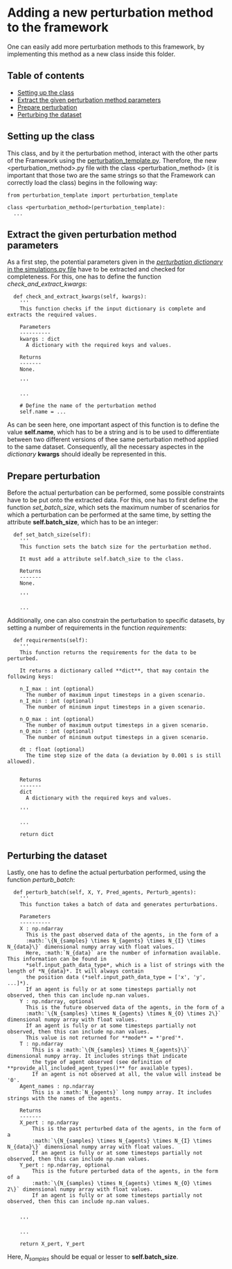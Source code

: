 # Adding a new perturbation method to the framework
One can easily add more perturbation methods to this framework, by implementing this method as a new class inside this folder.

## Table of contents
- [Setting up the class](#setting-up-the-class)
- [Extract the given perturbation method parameters](#extract-the-given-perturbation-method-parameters)
- [Prepare perturbation](#prepare-perturbation)
- [Perturbing the dataset](#perturbing-the-dataset)



## Setting up the class
This class, and by it the perturbation method, interact with the other parts of the Framework using the [perturbation_template.py](https://github.com/julianschumann/General-Framework/blob/main/Framework/Perturbation_methods/perturbation_template.py). Therefore, the new <perturbation_method>.py file with the class <perturbation_method> (it is important that those two are the same strings so that the Framework can correctly load the class) begins in the following way:
```
from perturbation_template import perturbation_template

class <perturbation_method>(perturbation_template):
  ...
```

## Extract the given perturbation method parameters
As a first step, the potential parameters given in the [*perturbation dictionary* in the simulations.py file](https://github.com/julianschumann/General-Framework/tree/main/Framework#datasets) have to be extracted and checked for completeness. For this, one has to define the function *check_and_extract_kwargs*:
```
  def check_and_extract_kwargs(self, kwargs):
    '''
    This function checks if the input dictionary is complete and extracts the required values.

    Parameters
    ----------
    kwargs : dict
      A dictionary with the required keys and values.

    Returns
    -------
    None.

    '''

    ...

    # Define the name of the perturbation method
    self.name = ...
```
As can be seen here, one important aspect of this function is to define the value **self.name**, which has to be a string and is to be used to differentiate between two different versions of thee same perturbation method applied to the same dataset. Consequently, all the necessary aspectes in the *dictionary* **kwargs** should ideally be represented in this.

## Prepare perturbation
Before the actual perturbation can be performed, some possible constraints have to be put onto the extracted data. For this, one has to first define the function *set_batch_size*, which sets the maximum number of scenarios for which a perturbation can be performed at the same time, by setting the attribute **self.batch_size**, which has to be an integer:
```
  def set_batch_size(self):
    '''
    This function sets the batch size for the perturbation method.

    It must add a attribute self.batch_size to the class.

    Returns
    -------
    None.

    '''

    ...
```

Additionally, one can also constrain the perturbation to specific datasets, by setting a number of requirements in the function *requirements*:
```
  def requirerments(self):
    '''
    This function returns the requirements for the data to be perturbed.

    It returns a dictionary called **dict**, that may contain the following keys:

    n_I_max : int (optional)
      The number of maximum input timesteps in a given scenario.
    n_I_min : int (optional)
      The number of minimum input timesteps in a given scenario.

    n_O_max : int (optional)
      The number of maximum output timesteps in a given scenario.
    n_O_min : int (optional)
      The number of minimum output timesteps in a given scenario.

    dt : float (optional)
      The time step size of the data (a deviation by 0.001 s is still allowed).
    

    Returns
    -------
    dict
      A dictionary with the required keys and values.

    '''

    ...

    return dict
```

## Perturbing the dataset
Lastly, one has to define the actual perturbation performed, using the function *perturb_batch*:
```
  def perturb_batch(self, X, Y, Pred_agents, Perturb_agents):
    '''
    This function takes a batch of data and generates perturbations.

    Parameters
    ----------
    X : np.ndarray
      This is the past observed data of the agents, in the form of a
      :math:`\{N_{samples} \times N_{agents} \times N_{I} \times N_{data}\}` dimensional numpy array with float values. 
      Here, :math:`N_{data}` are the number of information available. This information can be found in 
      *self.input_path_data_type*, which is a list of strings with the length of *N_{data}*. It will always contain
      the position data (*self.input_path_data_type = ['x', 'y', ...]*). 
      If an agent is fully or at some timesteps partially not observed, then this can include np.nan values.
    Y : np.ndarray, optional
      This is the future observed data of the agents, in the form of a
      :math:`\{N_{samples} \times N_{agents} \times N_{O} \times 2\}` dimensional numpy array with float values. 
      If an agent is fully or at some timesteps partially not observed, then this can include np.nan values. 
      This value is not returned for **mode** = *'pred'*.
    T : np.ndarray
        This is a :math:`\{N_{samples} \times N_{agents}\}` dimensional numpy array. It includes strings that indicate
        the type of agent observed (see definition of **provide_all_included_agent_types()** for available types).
        If an agent is not observed at all, the value will instead be '0'.
    Agent_names : np.ndarray
        This is a :math:`N_{agents}` long numpy array. It includes strings with the names of the agents.

    Returns
    -------
    X_pert : np.ndarray
        This is the past perturbed data of the agents, in the form of a
        :math:`\{N_{samples} \times N_{agents} \times N_{I} \times N_{data}\}` dimensional numpy array with float values. 
        If an agent is fully or at some timesteps partially not observed, then this can include np.nan values.
    Y_pert : np.ndarray, optional
        This is the future perturbed data of the agents, in the form of a
        :math:`\{N_{samples} \times N_{agents} \times N_{O} \times 2\}` dimensional numpy array with float values. 
        If an agent is fully or at some timesteps partially not observed, then this can include np.nan values. 
    

    '''
    
    ...

    return X_pert, Y_pert
```
Here, $N_{samples}$ should be equal or lesser to **self.batch_size**.
